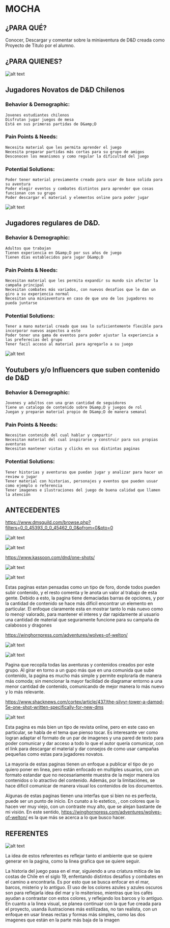 # MOCHA
## ¿PARA QUÉ?
Conocer, Descargar y comentar sobre la miniaventura de D&amp;D creada como Proyecto de Título por el alumno.

## ¿PARA QUIENES?

![alt text](https://github.com/LeOcto/MOCHA/blob/main/a/jovenes.jpg)
## Jugadores Novatos de D&amp;D Chilenos
### Behavior & Demographic:
 
    Jovenes estudiantes chilenos
    Disfrutan jugar juegos de mesa
    Está en sus primeras partidas de D&amp;D

### Pain Points & Needs:

    Necesita material que les permita aprender el juego
    Necesita preparar partidas más cortas para su grupo de amigos
    Desconocen los meanismos y como regular la dificultad del juego

### Potential Solutions:

    Poder tener material previamente creado para usar de base solida para su aventura
    Poder elegir eventos y combates distintos para aprender que cosas funcionan con su grupo
    Poder descargar el material y elementos online para poder jugar

![alt text](https://github.com/LeOcto/MOCHA/blob/main/a/players.png)
## Jugadores regulares de D&amp;D.
### Behavior & Demographic:
 
    Adultos que trabajan
    Tienen experiencia en D&amp;D por sus años de juego
    Tienen días establecidos para jugar D&amp;D

### Pain Points & Needs:

    Necesitan material que les permita expandir su mundo sin afectar la campaña principal
    Necesitan combates más variados, con nuevos desafios que le dan un giro a su experiencia normal
    Necesitan una miniaventura en caso de que uno de los jugadores no pueda juntarse

### Potential Solutions:

    Tener a mano material creado que sea lo suficientemente flexible para incorporar nuevos aspectos a este
    Poder tener una gama de eventos para poder ajustar la experiencia a las preferecias del grupo
    Tener facil acceso al material para agregarlo a su juego

![alt text](https://github.com/LeOcto/MOCHA/blob/main/a/youtuber.png)
## Youtubers y/o Influencers que suben contenido de D&amp;D
### Behavior & Demographic:
 
    Jovenes y adultos con una gran cantidad de seguidores
    Tiene un catalogo de contenido sobre D&amp;D y juegos de rol
    Juegan y preparan material propio de D&amp;D de manera semanal

### Pain Points & Needs:

    Necesitan contenido del cual hablar y compartir
    Necesitan material del cual inspirarse y construir para sus propias aventuras
    Necesitan mantener vistas y clicks en sus distintas paginas

### Potential Solutions:

    Tener historias y aventuras que puedan jugar y analizar para hacer un review o jugar
    Tener material con historias, personajes y eventos que pueden usuar como ejemplo o referencia
    Tener imagenes e ilustraciones del juego de buena calidad que llamen la atención


## ANTECEDENTES
https://www.dmsguild.com/browse.php?filters=0_0_45393_0_0_45462_0_0&pfrom=0&pto=0

![alt text](https://github.com/LeOcto/MOCHA/blob/main/a/ante-03.png)

![alt text](https://github.com/LeOcto/MOCHA/blob/main/a/ante-04.png)

https://www.kassoon.com/dnd/one-shots/

![alt text](https://github.com/LeOcto/MOCHA/blob/main/a/ante-06.png)

![alt text](https://github.com/LeOcto/MOCHA/blob/main/a/ante-07.png)

Estas paginas estan pensadas como un tipo de foro, donde todos pueden subir contenido, y el resto comenta y le anota un valor al trabajo de esta gente. Debido a esto, la pagina tiene demaciadas barras de opciones, y por la cantidad de contenido se hace más dificil encontrar un elemento en particular. El enfoque claramente esta en mostrar tanto lo más nuevo como lo menojr valorado, para mantener el interes y dar rapidamente al usuario una cantidad de material que seguramente funcione para su campaña de calabosos y dragones

https://winghornpress.com/adventures/wolves-of-welton/

![alt text](https://github.com/LeOcto/MOCHA/blob/main/a/ante-01.png)

![alt text](https://github.com/LeOcto/MOCHA/blob/main/a/ante-02.png)

Pagina que recopila todas las aventuras y contenidos creados por este grupo. Al girar en torno a un gupo más que en una comunida que sube contenido, la pagina es mucho más simple y permite explorarla de manera más comoda; sin mencionar la mayor facilidad de diagramar entorno a una menor cantidad de contenido, comunicando de mejor manera lo más nuevo y lo más relevante.

https://www.shacknews.com/cortex/article/437/the-silvyr-tower-a-dampd-5e-one-shot-written-specifically-for-new-dms

![alt text](https://github.com/LeOcto/MOCHA/blob/main/a/ante-05.png)

Esta pagina es más bien un tipo de revista online, pero en este caso en particular, se habla de el tema que pienso tocar. Es interesante ver como logran adaptar el formato de un par de imagenes y una pared de texto para poder comunicar y dar acceso a todo lo que el autor quería comunicar, con el link para descargar el material y dar consejos de como usar campañas pequeñas como estas para jugadores novatos.



La mayoria de estas paginas tienen un enfoque a publicar el tipo de yo quiero poner en linea, pero están enfocado en multiples usuarios, con un formato estandar que no necesariamente muestra de la mejor manera los contenidos o lo atractivo del contenido. Además, por la limitaciónes, se hace dificil comunicar de manera visual los contenidos de los documentos.

Algunas de estas paginas tienen una interfas que si bien no es perfecta, puede ser un punto de inicio. En cunato a lo estetico, , con colores que lo hacen ver muy viejo, con un contraste muy alto, que se alejan bastante de mi visión. En este sentido, https://winghornpress.com/adventures/wolves-of-welton/ es la que más se acerca a lo que busco hacer.

## REFERENTES

![alt text](https://github.com/LeOcto/MOCHA/blob/main/a/mood-01.png)

La idea de estos referentes es reflejar tanto el ambiente que se quiere generar en la pagina, como la linea grafica que se quiere seguir.

La historia del juego pasa en el mar, siguiendo a una criatura mitica de las costas de Chile en el siglo 19, enfentando distintos desafios y combates en el camino a encontrarla. Es por esto que se busca enfocar en el mar, barcos, misterio y lo antiguo. El uso de los colores azules y azules oscuros son para reflejarla idea del mar y lo msiterioso, mientras que los cafés ayudan a contrastar con estos colores, y reflejando los barcos y lo antiguo. En cuanto a la linea visual, se planea continuar con la que fue creada para el proyecto, usanda ilustraciones más estilizadas, no tan realista, con un enfoque en usar lineas rectas y formas más simples, como las dos imagenes que están en la parte más baja de la imagen
